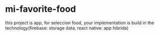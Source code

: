 # mi-favorite-food
this project is app, for seleccion food, your implementation is build in the technology(firebase: storage data, react native: app hibrida)
